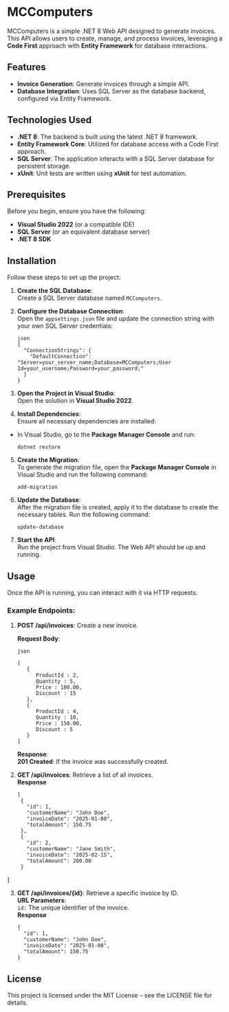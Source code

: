 # MCComputers

MCComputers is a simple .NET 8 Web API designed to generate invoices. This API allows users to create, manage, and process invoices, leveraging a **Code First** approach with **Entity Framework** for database interactions.

## Features

- **Invoice Generation**: Generate invoices through a simple API.
- **Database Integration**: Uses SQL Server as the database backend, configured via Entity Framework.

## Technologies Used

- **.NET 8**: The backend is built using the latest .NET 8 framework.
- **Entity Framework Core**: Utilized for database access with a Code First approach.
- **SQL Server**: The application interacts with a SQL Server database for persistent storage.
- **xUnit**: Unit tests are written using **xUnit** for test automation.

## Prerequisites

Before you begin, ensure you have the following:

- **Visual Studio 2022** (or a compatible IDE)
- **SQL Server** (or an equivalent database server)
- **.NET 8 SDK**

## Installation

Follow these steps to set up the project:

1. **Create the SQL Database**:  
   Create a SQL Server database named `MCComputers`.

2. **Configure the Database Connection**:  
   Open the `appsettings.json` file and update the connection string with your own SQL Server credentials:
   ```
   json
   {
     "ConnectionStrings": {
       "DefaultConnection": "Server=your_server_name;Database=MCComputers;User Id=your_username;Password=your_password;"
     }
   }
3. **Open the Project in Visual Studio**:  
   Open the solution in **Visual Studio 2022**.

4. **Install Dependencies**:  
   Ensure all necessary dependencies are installed:

- In Visual Studio, go to the **Package Manager Console** and run:  
   ```  
   dotnet restore  
   ```
5. **Create the Migration**:  
   To generate the migration file, open the **Package Manager Console** in Visual Studio and run the following command:  
   ```  
   add-migration  
   ```
6. **Update the Database**:  
   After the migration file is created, apply it to the database to create the necessary tables. Run the following command:  
   ```
   update-database  
   ```
7. **Start the API**:  
   Run the project from Visual Studio. The Web API should be up and running.

## Usage

Once the API is running, you can interact with it via HTTP requests.

### Example Endpoints:

1. **POST /api/invoices**: Create a new invoice.

   **Request Body**:
   ```
   json

   [
      {
         ProductId : 2,
         Quantity : 5,
         Price : 100.00,
         Discount : 15
      },
      {
         ProductId : 4,
         Quantity : 10,
         Price : 150.00,
         Discount : 5
      }
   ]
   ```
   **Response**:  
   **201 Created**: If the invoice was successfully created.

2. **GET /api/invoices**: Retrieve a list of all invoices.  
   **Response**  
   ```
   [
    {
      "id": 1,
      "customerName": "John Doe",
      "invoiceDate": "2025-01-08",
      "totalAmount": 150.75
    },
    {
      "id": 2,
      "customerName": "Jane Smith",
      "invoiceDate": "2025-02-15",
      "totalAmount": 200.00
    }
  ]
  
3. **GET /api/invoices/{id}**: Retrieve a specific invoice by ID.  
   **URL Parameters**:  
   `id:` The unique identifier of the invoice.  
   **Response**  
   ```  
   {
     "id": 1,
     "customerName": "John Doe",
     "invoiceDate": "2025-01-08",
     "totalAmount": 150.75
   }

## License
This project is licensed under the MIT License – see the LICENSE file for details.
